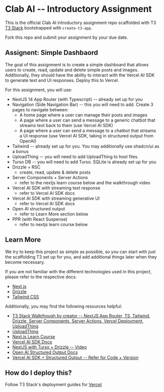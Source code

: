 # Clab AI -- Introductory Assignment

This is the official Clab AI introductory assignment repo scaffolded with T3 [T3 Stack](https://create.t3.gg/) bootstrapped with `create-t3-app`. 

Fork this repo and submit your assignment by your due date.

## Assignent: Simple Dashbaord

The goal of this assignment is to create a simple dashboard that allows users to create, read, update and delete simple posts and images. Additionally, they should have the ability to interact with the Vercel AI SDK to generate text and UI responses. Deploy this to Vercel.

For this assignment, you will use:

- NextJS 14 App Router (with Typescript) -- already set up for you
- Navigation (Side Navigation Bar) -- this you will need to add. Create 3 pages to navigate between:
    - A home page where a user can manage their posts and images
    - A page where a user can send a message to a generic chatbot that streams text back to them (use Vercel AI SDK)
    - A page where a user can send a message to a chatbot that streams a UI response (use Vercel AI SDK, taking in structured output from OpenAI)
- Tailwind -- already set up for you. You may additionally use shadcn/ui as a bonus
- UploadThing -- you will need to add UploadThing to host files. 
- Turso DB -- you will need to add Turso. SQLite is already set up for you
- Drizzle + RSC
    - create, read, update & delete posts
- Server Components + Server Actions
    - refer to the nextjs learn course below and the walkthrough video
- Vercel AI SDK with streaming text response
    - refer to Vercel AI SDK docs
- Vercel AI SDK with streaming generative UI
    - refer to Vercel AI SDK docs
- Open AI structured output
    - refer to Learn More section below
- PPR (with React Suspense)
    - refer to nextjs learn course below


## Learn More

We try to keep this project as simple as possible, so you can start with just the scaffolding T3 set up for you, and add additional things later when they become necessary.

If you are not familiar with the different technologies used in this project, please refer to the respective docs. 

- [Next.js](https://nextjs.org)
- [Drizzle](https://orm.drizzle.team)
- [Tailwind CSS](https://tailwindcss.com)

Additionally, you may find the following resources helpful:

- [T3 Stack Walkthough by creator -- NextJS App Router, TS, Tailwind, Drizzle, Server Components, Server Actions, Vercel Deployment, UploadThing](https://www.youtube.com/watch?v=d5x0JCZbAJs)
- [UploadThing](https://uploadthing.com/)
- [Next.js Learn Course](https://nextjs.org/learn/dashboard-app)
- [Vercel AI SDK Docs](https://sdk.vercel.ai/docs/introduction)
- [NextJS with Turso + Drizzle -- Video](https://www.youtube.com/watch?v=4ZhtoOFKFP8)
- [Open AI Structured Output Docs](https://openai.com/index/introducing-structured-outputs-in-the-api/)
- [Vercel AI SDK + Structured Output -- Refer for Code + Version](https://github.com/vercel/ai/issues/2573)

## How do I deploy this?

Follow T3 Stack's deployment guides for [Vercel](https://create.t3.gg/en/deployment/vercel).
